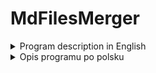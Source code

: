 # MdFilesMerger
<details>
<summary>Program description in English</summary>
Application to merge all .md files in a set directory (and its subdirectories) into one file. 

## Dictionary
1. **Main directory** - catalog in which program will search for .md files to merge. Program will search in this directory and all its subdirectories.
2. **Selected files** - all .md files that was found in main directory (and its subdirectories).
3. **File title** - first line of file that is a header (`# file title`) or next if first line(s) is\are empty.
4. **Merged file** - new file that contains title, table of contents (if you choose it) and content of all selected files. If selected files contain file with the same name (full path) as merged file, its content is not included in this file (old file is deleted and new one is created) and that file will be removed from selected files list during merged file creating. It will also cause recreating of table of contents (if it was selected), so it no longer contains headers associated with file removed from list.

## Program start view
When launched, the program will take you directly to the [main menu view](#main-menu-view), unless default main directory (stored in `MAIN_DIRECTORY_PATH` constant of the `Program` class) does not exist on your computer. In that case you will by asked to enter main directory path first. So first view that you will see, will be the [main directory change view](#main-directory-change-view).

## Main menu view
This is the main view of the program. It contains list of the main functionalities of the program. You will be transferred to it after completing any functionality, unless you exit the entire program.

An example window view:
```
Katalog główny: C:\Users\mielczarek\source\repos\KursZostanProgramistaASPdotNET

-------------------------------------------------------MENU GŁÓWNE------------------------------------------------------


1. Zmień katalog główny
2. Wyświetl listę plików do scalenia
3. Utwórz spis treści
4. Scal pliki

Podaj numer czynności z powyższego menu, którą chcesz wykonać lub wciśnij Esc, aby zakończyć działanie programu:
```

At the top, after colon, you can see the absolute path of currently selected main directory. Then we have the title of the view and a list of the main functionalities of the program. And so:
* If you want to change main directory type **_1_**, and you will be taken to the previous view ([main directory change view](#main-directory-change-view)), to enter the new path.
* If you want to see what files will be used in the merge type **_2_**, and you will be taken to [list of selected files view](#list-of-selected-files-view), to see a list of selected files.
* If you want to place a table of contents at the beginning of the merged file (after the merged file title) type **_3_**, and you will be taken to [table of contents menu view](#table-of-contents-menu-view), to select one of table of contents types.
* If you want to create the merged file type **_4_**, and you will be taken to [the merged file menu view](#merged-file-menu-view) to possibly change the settings of the merged file and create it.
* If you want to close the program press **Esc** button.
* If you enter anything else, an error message will by displayed and you will be asked to choose again, what you want to do.

## Main directory change view
This view will be shown to you in one of the following situations:
1. After starting the program if directory of path stored in `MAIN_DIRECTORY_PATH` `Program` class constant doesn't exists on your computer,
2. If you chose '1' in [main menu view](#main-menu-view).

An example window view:
```
Katalog główny: C:\Users\mielczarek\source\repos\KursZostanProgramistaASPdotNET

-----------------------------------USTAW KATALOG, W KTÓRYM CHCESZ WYSZUKIWAĆ PLIKI .MD----------------------------------


Wprowadź ścieżkę dostępu do katalogu:
```

At the top, after colon, you will see the absolute path of currently selected main directory (unless you are here because of the first situation, than this line will be omitted). Now enter the path of your chosen directory that you want to set as main directory. The path can be absolute or relative to current directory (probably the directory where program is located - presumably MdFilesMerger\bin\Debug\net6.0 subfolder of the project or another directory where the program was executed from). If the entered path exists on your computer you will be taken to the previous view ([main menu view](#main-menu-view)). If the directory of the given path does not exist, an error message will appear and you will be asked to re-enter the path.

## List of selected files view
This view will be shown to you after choosing '2' in the [main menu view](#main-menu-view). As in the previous views, at the top of the widow you can see the absolute path of the curren main directory. Below is a title of the view and a list of selected files. Files are displayed as relative paths to the main directory. Files are sorted alphabetically by name, but if a directory contains several subdirectories that have the same name except of a number at the end, then they are sorted by those numbers in ascending order. The selected files will be added to the merged file in that order. At the bottom is located information, to press Enter to go back to the [main menu](#main-menu-view) or Esc to completely exit the program. So if you want to go back to [main menu](#main-menu-view) press **Enter** (or any other key except Esc). If you press **Esc** the entire program will be closed.

An example window view:
```
Katalog główny: C:\Users\mielczarek\source\repos\KursZostanProgramistaASPdotNET

------------------------------------------------LISTA PLIKÓW DO SCALENIA------------------------------------------------


\README.md
\Tydzien1\Bonus1\BONUS1-TworzenieRepozytoriumGitHub.md
\Tydzien1\Bonus2\BONUS2-PodstawyPracyZGITem.md
\Tydzien1\Lekcja1\LEKCJA1-Powitanie.md
\Tydzien1\Lekcja2\LEKCJA2-PlanGry.md
\Tydzien1\Lekcja3\LEKCJA3-JakStudiowacTenKurs.md
\Tydzien1\Lekcja4\LEKCJA4-CoMusiszUmiecZanimPrzejdziaszDalej.md
\Tydzien1\Lekcja5\LEKCJA5-CzymJestDotNET.md
\Tydzien1\Lekcja6\LEKCJA6-Wymagania-potrzebneOprogramowanie.md
\Tydzien1\Lekcja7\LEKCJA7-TwojPierwszyProgram.md
\Tydzien1\Lekcja8\LEKCJA8-JakPracowacZVisualStudio.md
\Tydzien1\Lekcja9\LEKCJA9-KonwencjePisania.md
\Tydzien1\Lekcja10\LEKCJA10-Kompilator.md
\Tydzien1\Lekcja11\LEKCJA11-Debugowanie.md
\Tydzien1\Lekcja12\LEKCJA12-BledyPoczatkujacych.md
\Tydzien1\Lekcja13\LEKCJA13-PracaDomowa.md
\Tydzien2\Lekcja1\LEKCJA1-Powitanie.md
\Tydzien2\Lekcja2\LEKCJA2-ZmienneIStale.md
\Tydzien2\Lekcja3\LEKCJA3-TypyWartosciowe.md
\Tydzien2\Lekcja4\LEKCJA4-TypyReferencyjne.md
\Tydzien2\Lekcja5\LEKCJA5-Warunki.md
\Tydzien2\Lekcja6\LEKCJA6-Operatory.md
\Tydzien2\Lekcja7\LEKCJA7-OperatoryLogiczne.md
\Tydzien2\Lekcja8\LEKCJA8-Petle.md
\Tydzien2\Lekcja9\LEKCJA9-InstrukcjeSkoku.md
\Tydzien2\Lekcja10\LEKCJA10-Tablice.md
\Tydzien2\Lekcja11\LEKCJA11-Listy.md
\Tydzien2\Lekcja12\LEKCJA12-Enum.md
\Tydzien2\Lekcja13\LEKCJA13-KlasyIObiekty.md
\Tydzien2\Lekcja14\LEKCJA14-Metody.md
\Tydzien2\Lekcja15\LEKCJA15-ParametryMetod.md
\Tydzien2\Lekcja16\LEKCJA16-PolaIWłaściwości.md
\Tydzien2\Lekcja17\LEKCJA17-ZakresyWidoczności.md
\Tydzien2\Lekcja18\LEKCJA18-PiszemyAplikację.md
\Tydzien2\Lekcja19\LEKCJA19-BledyPoczatkujacych.md
\Tydzien2\Lekcja20\LEKCJA20-PracaDomowa.md
\Tydzien3\Lekcja1\LEKCJA1-Powitanie.md
\Tydzien3\Lekcja2\LEKCJA2-Konstruktory.md
\Tydzien3\Lekcja3\LEKCJA3-Przeciazenia.md
\Tydzien3\Lekcja4\LEKCJA4-Dziedziczenie.md
\Tydzien3\Lekcja5\LEKCJA5-Polimorfizm.md
\Tydzien3\Lekcja6\LEKCJA6-Hermetyzacja.md
\Tydzien3\Lekcja7\LEKCJA7-KlasyAbstrakcyjne.md
\Tydzien3\Lekcja8\LEKCJA8-Interfejsy.md
\Tydzien3\Lekcja9\LEKCJA9-TypyGeneryczne.md
\Tydzien3\Lekcja10\LEKCJA10-Refaktoryzacja.md
\Tydzien3\Lekcja11\LEKCJA11-BledyPoczatkujacych.md
\Tydzien3\Lekcja12\LEKCJA12-PracaDomowa.md
\Tydzien4\Lekcja1\LEKCJA1-Powitanie.md
\Tydzien4\Lekcja2\LEKCJA2-ProjektZTestami.md
\Tydzien4\Lekcja3\LEKCJA3-TwojPierwszyTest.md
\Tydzien4\Lekcja4\LEKCJA4-TestyJednostkowe.md
\Tydzien4\Lekcja5\LEKCJA5-Moq.md
\Tydzien4\Lekcja6\LEKCJA6-FluentAssertions.md
\Tydzien4\Lekcja7\LEKCJA7-PokrycieKoduTestami.md
\Tydzien4\Lekcja8\LEKCJA8-TDD.md
\Tydzien4\Lekcja9\LEKCJA9-TestyIntegracyjne.md
\Tydzien4\Lekcja10\LEKCJA10-BledyPoczatkujacych.md
\Tydzien4\Lekcja11\LEKCJA11-PracaDomowa.md
\Tydzien5\Lekcja1\LEKCJA1-Powitanie.md
\Tydzien5\Lekcja2\LEKCJA2-KolekcjeWdotNET.md
\Tydzien5\Lekcja3\LEKCJA3-IQueryableIIEnumerable.md
\Tydzien5\Lekcja4\LEKCJA4-LINQPodstawy.md
\Tydzien5\Lekcja5\LEKCJA5-ManipulacjePlikami.md

Wciśnij Enter aby wrócić do menu głównego lub Esc by zakończyć program.
```

## Table of contents menu view
You will be taken to this view, if you choose '3' in [main menu view](#main-menu-view). As in the previous views, the path to the current main directory is shown at the top. Then after the title you can see the menu. The program will ask you to select the type of table of contents, that you want to add to your merged file. You can choose one of three options:
1. Type **_1_** if you want your table of contents to be plain text, or more specifically a set of appropriate level headers. Selecting this option will take you to [view](#plain-text-table-of-contents-view), which will create such a table of contents and display it.
2. Type **_2_** if you want your table of contents to contain hyperlinks in the file titles headers, instead of plain text. Later, that will allow you to click them and go directly to the fragment of the merged file that contains contents of the corresponding file. Selecting this option will take you to [view](#hyperlinks-table-of-contents-view), which will create and display the text of this type of table of contents.
3. Type **_3_** if you changed your mind and don't want a table of contents in your merged file. Selecting this option will take you to [no table of contents view](#no-table-of-contents-view), where information about the lack of a table of contents will be displayed.

When you select option '1' or '2', the table of content of the selected type (the one that you selected last, if you have visited this view several times) will be added to the merged file, if you create one later.

An example window view:
```
Katalog główny: C:\Users\mielczarek\source\repos\KursZostanProgramistaASPdotNET

---------------------------------------UTWÓRZ SPIS TREŚCI DLA TWORZONEGO PLIKU .MD--------------------------------------


1. Spis treści będący zwykłym tekstem
2. Spis treści złożony z hiperlinków do odpowiednich paragrafów
3. Bez spisu treści

Podaj numer typu wybranego z powyższego menu:
```

If you enter anything else then '1', '2' or '3', an error message will appear and you will be prompted to re-select an option.

### Plain text table of contents view
You will be taken to this view if you choose option '1' in [previous view](#table-of-contents-menu-view). As in the previous views, at the top of the window is the absolute path to the main directory. Below is the text of the table of contents. It will contain second-level header with the title of the table of contents (`## Spis treści`), followed by a list of headers of appropriate level. Each header is either the name of subdirectory (if there is more then one selected file in that subdirectory) or the title of the selected file (if the file has no title, it is replaced by the filename). So first we have the headers with the titles of the files that are placed directly in the main directory, then the name of the subfolder (if there is more then one selected file in this subfolder), the titles of the files that are in this subfolder, and so on.

An example window view:
```
Katalog główny: C:\Users\mielczarek\source\repos\KursZostanProgramistaASPdotNET

---------------------------------------UTWÓRZ SPIS TREŚCI DLA TWORZONEGO PLIKU .MD--------------------------------------


## Spis treści
### Kurs "Zostań programistą ASP.NET" - notatki
### Tydzien1
#### BONUS 1 - Tworzenie Repozytorium GitHub
#### BONUS 2 - Podstawy pracy z GITem
#### LEKCJA 1 - Powitanie
#### LEKCJA 2 - Plan gry
#### LEKCJA 3 - Jak studiować ten kurs
#### LEKCJA 4 - Co musisz umieć zanim przejdziesz dalej
#### LEKCJA 5 - Czym jest .NET
#### LEKCJA 6 - Wymagania (potrzebne oprogramowanie)
#### LEKCJA 7 - Twój pierwszy program
#### LEKCJA 8 - Jak pracować z Visual Studio
#### LEKCJA 9 - Konwencje pisania (Dobre praktyki programowania)
#### LEKCJA 10 - Kompilator
#### LEKCJA 11 - Debugowanie
#### LEKCJA 12 - Błędy początkujących
#### LEKCJA 13 - Praca domowa
### Tydzien2
#### LEKCJA 1 - Powitanie
#### LEKCJA 2 - Zmienne i stałe
#### LEKCJA 3 - Typy wartościowe
#### LEKCJA 4 - Typy referencyjne
#### LEKCJA 5 - Warunki
#### LEKCJA 6 - Operatory
#### LEKCJA 7 - Operatory Logiczne
#### LEKCJA 8 - Pętle
#### LEKCJA 9 - Instrukcje skoku
#### LEKCJA 10 - Tablice
#### LEKCJA 11 - Listy
#### LEKCJA 12 - Enum
#### LEKCJA 13 - Klasy i obiekty
#### LEKCJA 14 - Metody
#### LEKCJA 15 - Parametry metod
#### LEKCJA 16 - Pola i właściwości
#### LEKCJA 17 - Zakresy widoczności
#### LEKCJA 18 - Piszemy aplikację
#### LEKCJA 19 - Błędy początkujących
#### LEKCJA 20 - Praca domowa
### Tydzien3
#### LEKCJA 1 - Powitanie
#### LEKCJA 2 - Konstruktory
#### LEKCJA 3 - Przeciążenia
#### LEKCJA 4 - Dziedziczenie
#### LEKCJA 5 - Polimorfizm
#### LEKCJA 6 - Hermetyzacja
#### LEKCJA 7 - Klasy abstrakcyjne
#### LEKCJA 8 - Interfejsy
#### LEKCJA 9 - Typy generyczne
#### LEKCJA 10 - Refaktoryzacja
#### LEKCJA 11 - Błędy początkujących
#### LEKCJA 12 - Praca domowa
### Tydzien4
#### LEKCJA 1 - Powitanie
#### LEKCJA 2 - Projekt z testami
#### LEKCJA 3 - Twój pierwszy test
#### LEKCJA 4 - Testy jednostkowe
#### LEKCJA 5 - Moq
#### LEKCJA 6 - FluentAssertions
#### LEKCJA 7 - Pokrycie kodu testami
#### LEKCJA 8 - TDD
#### LEKCJA 9 - Testy integracyjne
#### LEKCJA 10 - Błędy początkujących
#### LEKCJA 11 - Praca domowa
### Tydzien5
#### LEKCJA 1 - Powitanie
#### LEKCJA 2 - Kolekcje w .NET
#### LEKCJA 3 - IQueryable i IEnumerable
#### LEKCJA 4 - LINQ podstawy
#### LEKCJA 5 - Manipulacje plikami


Wciśnij Enter aby wrócić do menu głównego lub Esc by zakończyć program.
```

Now, if you want, you can completely close the program by pressing the **Esc** button, or return to the [main menu](#main-menu-view) by pressing **Enter** (or anything other then Esc).

### Hyperlinks table of contents view
You will be taken to this view if you choose option '2' in [table of content menu view](#table-of-contents-menu-view). This view looks the same as [the previous one](#plain-text-table-of-contents-view), except that it displays a different type of table of contents. This type is build according to the same rules as the one above. The only difference is that headers containing the titles (or names) of the selected files are not plain text, but hyperlinks that take the reader to appropriate section of the merged file.

An example window view:
```
Katalog główny: C:\Users\mielczarek\source\repos\KursZostanProgramistaASPdotNET

---------------------------------------UTWÓRZ SPIS TREŚCI DLA TWORZONEGO PLIKU .MD--------------------------------------


## Spis treści
### [Kurs "Zostań programistą ASP.NET" - notatki](#kurs-zostań-programistą-aspnet---notatki-1)
### Tydzien1
#### [BONUS 1 - Tworzenie Repozytorium GitHub](#bonus-1--tworzenie-repozytorium-github-1)
#### [BONUS 2 - Podstawy pracy z GITem](#bonus-2--podstawy-pracy-z-gitem-1)
#### [LEKCJA 1 - Powitanie](#lekcja-1--powitanie-1)
#### [LEKCJA 2 - Plan gry](#lekcja-2--plan-gry-1)
#### [LEKCJA 3 - Jak studiować ten kurs](#lekcja-3--jak-studiować-ten-kurs-1)
#### [LEKCJA 4 - Co musisz umieć zanim przejdziesz dalej](#lekcja-4--co-musisz-umieć-zanim-przejdziesz-dalej-1)
#### [LEKCJA 5 - Czym jest .NET](#lekcja-5--czym-jest-net-1)
#### [LEKCJA 6 - Wymagania (potrzebne oprogramowanie)](#lekcja-6--wymagania-potrzebne-oprogramowanie-1)
#### [LEKCJA 7 - Twój pierwszy program](#lekcja-7--twój-pierwszy-program-1)
#### [LEKCJA 8 - Jak pracować z Visual Studio](#lekcja-8--jak-pracować-z-visual-studio-1)
#### [LEKCJA 9 - Konwencje pisania (Dobre praktyki programowania)](#lekcja-9--konwencje-pisania-dobre-praktyki-programowania-1)
#### [LEKCJA 10 - Kompilator](#lekcja-10--kompilator-1)
#### [LEKCJA 11 - Debugowanie](#lekcja-11--debugowanie-1)
#### [LEKCJA 12 - Błędy początkujących](#lekcja-12--błędy-początkujących-1)
#### [LEKCJA 13 - Praca domowa](#lekcja-13--praca-domowa-1)
### Tydzien2
#### [LEKCJA 1 - Powitanie](#lekcja-1--powitanie-2)
#### [LEKCJA 2 - Zmienne i stałe](#lekcja-2--zmienne-i-stałe-1)
#### [LEKCJA 3 - Typy wartościowe](#lekcja-3--typy-wartościowe-1)
#### [LEKCJA 4 - Typy referencyjne](#lekcja-4--typy-referencyjne-1)
#### [LEKCJA 5 - Warunki](#lekcja-5--warunki-1)
#### [LEKCJA 6 - Operatory](#lekcja-6--operatory-1)
#### [LEKCJA 7 - Operatory Logiczne](#lekcja-7--operatory-logiczne-1)
#### [LEKCJA 8 - Pętle](#lekcja-8--pętle-1)
#### [LEKCJA 9 - Instrukcje skoku](#lekcja-9--instrukcje-skoku-1)
#### [LEKCJA 10 - Tablice](#lekcja-10--tablice-1)
#### [LEKCJA 11 - Listy](#lekcja-11--listy-1)
#### [LEKCJA 12 - Enum](#lekcja-12--enum-1)
#### [LEKCJA 13 - Klasy i obiekty](#lekcja-13--klasy-i-obiekty-1)
#### [LEKCJA 14 - Metody](#lekcja-14--metody-1)
#### [LEKCJA 15 - Parametry metod](#lekcja-15--parametry-metod-1)
#### [LEKCJA 16 - Pola i właściwości](#lekcja-16--pola-i-właściwości-1)
#### [LEKCJA 17 - Zakresy widoczności](#lekcja-17--zakresy-widoczności-1)
#### [LEKCJA 18 - Piszemy aplikację](#lekcja-18--piszemy-aplikację-1)
#### [LEKCJA 19 - Błędy początkujących](#lekcja-19--błędy-początkujących-1)
#### [LEKCJA 20 - Praca domowa](#lekcja-20--praca-domowa-1)
### Tydzien3
#### [LEKCJA 1 - Powitanie](#lekcja-1--powitanie-3)
#### [LEKCJA 2 - Konstruktory](#lekcja-2--konstruktory-1)
#### [LEKCJA 3 - Przeciążenia](#lekcja-3--przeciążenia-1)
#### [LEKCJA 4 - Dziedziczenie](#lekcja-4--dziedziczenie-1)
#### [LEKCJA 5 - Polimorfizm](#lekcja-5--polimorfizm-1)
#### [LEKCJA 6 - Hermetyzacja](#lekcja-6--hermetyzacja-1)
#### [LEKCJA 7 - Klasy abstrakcyjne](#lekcja-7--klasy-abstrakcyjne-1)
#### [LEKCJA 8 - Interfejsy](#lekcja-8--interfejsy-1)
#### [LEKCJA 9 - Typy generyczne](#lekcja-9--typy-generyczne-1)
#### [LEKCJA 10 - Refaktoryzacja](#lekcja-10--refaktoryzacja-1)
#### [LEKCJA 11 - Błędy początkujących](#lekcja-11--błędy-początkujących-1)
#### [LEKCJA 12 - Praca domowa](#lekcja-12--praca-domowa-1)
### Tydzien4
#### [LEKCJA 1 - Powitanie](#lekcja-1--powitanie-4)
#### [LEKCJA 2 - Projekt z testami](#lekcja-2--projekt-z-testami-1)
#### [LEKCJA 3 - Twój pierwszy test](#lekcja-3--twój-pierwszy-test-1)
#### [LEKCJA 4 - Testy jednostkowe](#lekcja-4--testy-jednostkowe-1)
#### [LEKCJA 5 - Moq](#lekcja-5--moq-1)
#### [LEKCJA 6 - FluentAssertions](#lekcja-6--fluentassertions-1)
#### [LEKCJA 7 - Pokrycie kodu testami](#lekcja-7--pokrycie-kodu-testami-1)
#### [LEKCJA 8 - TDD](#lekcja-8--tdd-1)
#### [LEKCJA 9 - Testy integracyjne](#lekcja-9--testy-integracyjne-1)
#### [LEKCJA 10 - Błędy początkujących](#lekcja-10--błędy-początkujących-1)
#### [LEKCJA 11 - Praca domowa](#lekcja-11--praca-domowa-1)
### Tydzien5
#### [LEKCJA 1 - Powitanie](#lekcja-1--powitanie-5)
#### [LEKCJA 2 - Kolekcje w .NET](#lekcja-2--kolekcje-w-net-1)
#### [LEKCJA 3 - IQueryable i IEnumerable](#lekcja-3--iqueryable-i-ienumerable-1)
#### [LEKCJA 4 - LINQ podstawy](#lekcja-4--linq-podstawy-1)
#### [LEKCJA 5 - Manipulacje plikami](#lekcja-5--manipulacje-plikami-1)


Wciśnij Enter aby wrócić do menu głównego lub Esc by zakończyć program.
```
As in [previous view](#plain-text-table-of-contents-view) you can now completely close the program by pressing **Esc** button or return to [main menu](#main-menu-view) by pressing **Enter** button (or anything else other than Esc).

### No table of contents view
You will be taken to this view if you choose option '3' in [table of content menu view](#table-of-contents-menu-view). This view looks the same as the previous two, except, instead of a table of contents, it displays information about the lack of it (`Brak`).

An example window view:
```
Katalog główny: C:\Users\mielczarek\source\repos\KursZostanProgramistaASPdotNET

---------------------------------------UTWÓRZ SPIS TREŚCI DLA TWORZONEGO PLIKU .MD--------------------------------------


Brak

Wciśnij Enter aby wrócić do menu głównego lub Esc by zakończyć program.
```
As in two previous views, you can now completely close the program by pressing **Esc** button or return to [main menu](#main-menu-view) by pressing **Enter** button (or anything else other than Esc).


## Merged file menu view
You will be taken to this view if you choose '4' in the [main menu view](#main-menu-view). Here you will be able to change some settings of the merged file before it is created. As in most views, at the top, you can find the main directory path. Then there is the view title and the currently set merged file settings. You can change three settings for the merged file:
1. the filename of the merged file (the default value is in the `MERGE_FILE_NAME` constant of the `Program` class and is set to `"README.md"`),
2. path of the directory where the merged file will be created (by default it is set to main directory path),
3. the title of the merged file (the default value is in the `MERGED_FILE_TITLE` constant of the `Program` class and is set to `"Kurs \"Zostań programistą ASP.NET\" - notatki"`).

The current values for these settings are after the colons.

Below is a menu to change one of these settings. So if you want to change:
1. the filename of the merged file, type **_1_**, and you will be taken to the [view](#merged-file-rename-view), which will allow you to do it
2. the path of the directory, where the merged file will be created, type **_2_**, and you will be taken to the [view](#merged-file-directory-change-view), which will allow you to do it
3. the title of the merged file, type **_3_**, and you will be taken to the [view](#merged-file-title-change-view), which is responsible for that.

After changing any of these settings, you will return to this view, so don't worry, you can change all the settings that you want.

When all the merged file settings have desired values, press **Enter** to create the merged file. You will be taken to the [merged file creation view](#merged-file-creation-view) and the file will be created in the set directory.

An example window view:
```
Katalog główny: C:\Users\mielczarek\source\repos\KursZostanProgramistaASPdotNET

--------------------------------------------------POŁĄCZ WYBRANE PLIKI--------------------------------------------------


Ustawienia
Nazwa tworzonego pliku: README.md
Położenie pliku: C:\Users\mielczarek\source\repos\KursZostanProgramistaASPdotNET
Tytuł: Kurs "Zostań programistą ASP.NET" - notatki

Zmień ustawienia
1. Zmień nazwę tworzonego pliku
2. Zmień ścieżkę katalogu
3. Zmień nagłówek

Podaj numer ustawienia (1 - 3), które chcesz zmienić lub wciśnij Enter aby połączyć pliki z wybranymi ustawieniami:
```

If you select anything other than one of numbers 1 - 3 or Enter, an error message will be displayed and you will be asked to choose once again, what you want to do.

### Merged file rename view
If you chose '1' in the [previous view](#merged-file-menu-view), you will be taken to this view. As with most views, you will find the path to the main directory at the top. This is followed by the title of the [merged file menu view](#merged-file-menu-view) and the currently selected values of the merged file settings. Here you will be asked to enter the name, you want to give to your merged file. Specify only the name, not the full path. You can include the file extension (.md), but you don't have to. If you don't, it will be added automatically when creating the file.

Example window view:
```
Katalog główny: C:\Users\mielczarek\source\repos\KursZostanProgramistaASPdotNET

--------------------------------------------------POŁĄCZ WYBRANE PLIKI--------------------------------------------------


Ustawienia
Nazwa tworzonego pliku: README.md
Położenie pliku: C:\Users\mielczarek\source\repos\KursZostanProgramistaASPdotNET
Tytuł: Kurs "Zostań programistą ASP.NET" - notatki

Podaj nazwę tworzonego pliku:
```

After entering the name and pressing Enter, the new name of the merged file will be set, and you will return to the [previous view](#merged-file-menu-view).

### Merged file directory change view
If you chose '2' in [merged file menu view](#merged-file-menu-view), you will be taken to this view. This view is built analogously to [the previous one](#merged-file-rename-view). Here you will be asked to enter the path to the directory where you want your merged file to be created. Similar to the [main directory change view](#main-directory-change-view), the path you enter can be absolute or relative to current directory (probably the directory where the program resides - probably subfolder MdFilesMerger\bin\Debug\net6.0 of the project or another directory from which the program was executed). If this folder does not exist, it will be created. If the program cannot create a directory with the given path (and such a directory does not exist yet), an error message will be displayed and you will be asked to re-enter the path.

An example window view:
```
Katalog główny: C:\Users\mielczarek\source\repos\KursZostanProgramistaASPdotNET

--------------------------------------------------POŁĄCZ WYBRANE PLIKI--------------------------------------------------


Ustawienia
Nazwa tworzonego pliku: README.md
Położenie pliku: C:\Users\mielczarek\source\repos\KursZostanProgramistaASPdotNET
Tytuł: Kurs "Zostań programistą ASP.NET" - notatki

Podaj ścieżkę do katalogu, w którym chcesz zapisać plik:
```

After entering a valid directory path and pressing Enter, you will return to the [merged file menu view](#merged-file-menu-view), and the new merged file directory path will be set.

### Merged file title change view
If you chose '3' in the [merged file menu view](#merged-file-menu-view), you will be taken to this view. It is built the same as the previous two. Here you will be asked to enter a title of the merged file.

An example window view:
```
Katalog główny: C:\Users\mielczarek\source\repos\KursZostanProgramistaASPdotNET

--------------------------------------------------POŁĄCZ WYBRANE PLIKI--------------------------------------------------


Ustawienia
Nazwa tworzonego pliku: README.md
Położenie pliku: C:\Users\mielczarek\source\repos\KursZostanProgramistaASPdotNET
Tytuł: Kurs "Zostań programistą ASP.NET" - notatki

Podaj nagłówek (tytuł) tworzonego pliku:
```

After entering desired title of the merged file and pressing Enter, you will be taken back to the [merged file menu view](#merged-file-menu-view), and the new title will be set. If you don't want your merged file to have any title, just press Enter and the title will be set to empty. If the title is empty, the title header won't be included in the merged file.

### Merged file creation view
If you have not selected any option in the [merged file menu view](#merged-file-menu-view), and pressed Enter, you will be taken to this view. As in many other views, you will see the absolute path of the current main directory, at the top of the window. Then you have the title of the [merged file menu view](#merged-file-menu-view), selected merged file settings and an information about the progress of merging. Once the merged file is complete, you will be taken back to the [main menu](#main-menu-view).

An example window view:
```
Katalog główny: C:\Users\mielczarek\source\repos\KursZostanProgramistaASPdotNET

--------------------------------------------------POŁĄCZ WYBRANE PLIKI--------------------------------------------------


Ustawienia
Nazwa tworzonego pliku: README.md
Położenie pliku: C:\Users\mielczarek\source\repos\KursZostanProgramistaASPdotNET
Tytuł: Kurs "Zostań programistą ASP.NET" - notatki

Scalanie plików                                                   55%

```
</details>
<details>
<summary>Opis programu po polsku</summary>
Aplikacja do łączenia wszystkich plików .md w ustawionym katalogu (i jego podkatalogach) w jeden plik.

## Słownik
1. **Katalog główny** - katalog, w którym program będzie szukał plików .md do scalenia. Program przeszuka ten katalog i wszystkie jego podkatalogi.
2. **Wybrane pliki** - wszystkie pliki .md znalezione w katalogu głównym (i jego podkatalogach).
3. **Tytuł pliku** - pierwsza linia pliku będąca nagłówkiem (`# tytuł pliku`) lub następna jeśli pierwsza linia jest pusta (pierwsze linie są puste).
4. **Scalony plik** - nowy plik zawierający tytuł, spis treści (jeśli go wybierzesz) oraz zawartość wszystkich wybranych plików. Jeśli wybrane pliki zawierają plik o takiej samej nazwie (pełna ścieżka) jak scalony plik, jego zawartość nie zostanie uwzględniona w tym pliku (stary plik zostanie usunięty, a nowy zostanie utworzony) i plik ten zostanie usunięty z listy wybranych plików podczas tworzenia scalonego pliku. Spowoduje to również ponowne utworzenie spisu treści (jeśli został wybrany), tak aby nie zawierał on już nagłówków związanych z plikiem usuniętym z listy.

## Widok startowy programu
Po uruchomieniu program, zostaniesz bezpośrednio przeniesiony(a) do [menu głównego](#widok-menu-głównego), chyba że, domyślny katalog główny (którego ścieżkę zapisano w stałej `MAIN_DIRECTORY_PATH` klasy `Program`) nie istnieje na twoim komputerze. Wówczas zostaniesz najpierw poproszony(a) o wybranie katalogu głównego. W tym wypadku, pierwszym widokiem, jaki zobaczysz, będzie [widok zmiany katalogu głównego](#widok-zmiany-katalogu-głównego).

## Widok menu głównego
To jest główny widok programu. Zawiera listę głównych funkcjonalności programu. Zostaniesz do niego przeniesiony(a) po zakończeniu wykonywania dowolnej funkcjonalności, chyba że wyjdziesz z całego programu.

Przykładowy widok okna:
```
Katalog główny: C:\Users\mielczarek\source\repos\KursZostanProgramistaASPdotNET

-------------------------------------------------------MENU GŁÓWNE------------------------------------------------------


1. Zmień katalog główny
2. Wyświetl listę plików do scalenia
3. Utwórz spis treści
4. Scal pliki

Podaj numer czynności z powyższego menu, którą chcesz wykonać lub wciśnij Esc, aby zakończyć działanie programu:
```

Na górze, po dwukropku, widać bezwzględną ścieżkę do aktualnie wybranego katalogu głównego. Następnie mamy tytuł widoku i listę głównych funkcjonalności programu. A więc:
* Jeśli chcesz zmienić katalog główny napisz **_1_**, a zostaniesz przeniesiony(a) do poprzedniego widoku ([widok zmiany katalogu głównego](#widok-zmiany-katalogu-głównego)), aby wprowadzić nową ścieżkę.
* Jeśli chcesz zobaczyć jakie pliki zostaną użyte w scalaniu napisz **_2_**, a zostaniesz przeniesiony(a) do [widoku listy wybranych plików](#widok-listy-wybranych-plików), aby zobaczyć listę wybranych plików.
* Jeśli chcesz umieścić spis treści na początku scalonego pliku (po tytule scalonego pliku) napisz **_3_**, a zostaniesz przeniesiony(a) do [widoku menu spisu treści](#widok-menu-spisu-treści), aby wybrać jeden z typów spisu treści.
* Jeśli chcesz utworzyć scalony plik, wybierz **_4_**, a zostaniesz przeniesiony(a) do [menu scalonego pliku](#widok-menu-scalonego-pliku), aby ewentualnie zmienić ustawienia scalonego pliku i utworzyć go.
* Jeśli chcesz zamknąć program, naciśnij przycisk **Esc**.
* Jeśli wpiszesz cokolwiek innego, wyświetli się komunikat o błędzie i zostaniesz poproszony(a) o ponowne wybranie tego, co chcesz zrobić.

## Widok zmiany katalogu głównego
Ten widok zostanie wyświetlony w jednej z następujących sytuacji:
1. Po uruchomieniu programu, jeśli katalog ścieżki zapisanej w stałej `MAIN_DIRECTORY_PATH` klasy `Program` nie istnieje na twoim komputerze,
2. Jeśli wybrałeś(aś) „1” w [widok menu głównego](#widok-menu-głównego).

Przykładowy widok okna:
```
Katalog główny: C:\Users\mielczarek\source\repos\KursZostanProgramistaASPdotNET

-----------------------------------USTAW KATALOG, W KTÓRYM CHCESZ WYSZUKIWAĆ PLIKI .MD----------------------------------


Wprowadź ścieżkę dostępu do katalogu:
```
Na górze, po dwukropku, zobaczysz bezwzględną ścieżkę do aktualnie wybranego katalogu głównego (jeżeli znalazłeś(łaś) się w tym widoku z powodu pierwszej sytuacji, to ta linia będzie pominięta). Teraz wprowadź ścieżkę wybranego katalogu, który chcesz ustawić jako katalog główny. Ścieżka może być bezwzględna lub względna w stosunku do bieżącego katalogu (prawdopodobnie jest to katalog, w którym znajduje się program - przypuszczalnie podfolder MdFilesMerger\bin\Debug\net6.0 projektu lub inny katalog, z którego program został uruchomiony). Jeśli wprowadzona ścieżka istnieje na Twoim komputerze, zostaniesz przeniesiony(a) do poprzedniego widoku ([widok menu głównego](#widok-menu-głównego)). Jeżeli katalog o podanej ścieżce nie istnieje, pojawi się komunikat o błędzie i zostaniesz poproszony(a) o ponowne wprowadzenie ścieżki.

## Widok listy wybranych plików
Ten widok zostanie wyświetlony po wybraniu opcji „2” w [widoku menu głównego](#widok-menu-głównego). Podobnie jak w poprzednich widokach, na górze okna widoczna jest ścieżka bezwzględna aktualnego katalogu głównego. Poniżej znajduje się tytuł widoku i lista wybranych plików. Pliki są wyświetlane jako ścieżki względne w stosunku do katalogu głównego. Pliki są posortowane alfabetycznie według nazw, ale jeśli katalog zawiera kilka podkatalogów, które mają takie same nazwy poza numerem na końcu, to są one posortowane rosnąco według tych numerów. Wybrane pliki zostaną dodane do scalonego pliku w tej właśnie kolejności. Na dole znajduje się informacja, żeby nacisnąć Enter, aby wrócić do [menu głównego](#widok-menu-głównego) lub Esc, aby całkowicie zakończyć działanie programu. Jeśli więc chcesz wrócić do [menu głównego](#widok-menu-głównego) naciśnij **Enter** (lub dowolny inny klawisz oprócz Esc). Jeśli naciśniesz **Esc**, cały program zostanie zamknięty.

Przykładowy widok okna:
```
Katalog główny: C:\Users\mielczarek\source\repos\KursZostanProgramistaASPdotNET

------------------------------------------------LISTA PLIKÓW DO SCALENIA------------------------------------------------


\README.md
\Tydzien1\Bonus1\BONUS1-TworzenieRepozytoriumGitHub.md
\Tydzien1\Bonus2\BONUS2-PodstawyPracyZGITem.md
\Tydzien1\Lekcja1\LEKCJA1-Powitanie.md
\Tydzien1\Lekcja2\LEKCJA2-PlanGry.md
\Tydzien1\Lekcja3\LEKCJA3-JakStudiowacTenKurs.md
\Tydzien1\Lekcja4\LEKCJA4-CoMusiszUmiecZanimPrzejdziaszDalej.md
\Tydzien1\Lekcja5\LEKCJA5-CzymJestDotNET.md
\Tydzien1\Lekcja6\LEKCJA6-Wymagania-potrzebneOprogramowanie.md
\Tydzien1\Lekcja7\LEKCJA7-TwojPierwszyProgram.md
\Tydzien1\Lekcja8\LEKCJA8-JakPracowacZVisualStudio.md
\Tydzien1\Lekcja9\LEKCJA9-KonwencjePisania.md
\Tydzien1\Lekcja10\LEKCJA10-Kompilator.md
\Tydzien1\Lekcja11\LEKCJA11-Debugowanie.md
\Tydzien1\Lekcja12\LEKCJA12-BledyPoczatkujacych.md
\Tydzien1\Lekcja13\LEKCJA13-PracaDomowa.md
\Tydzien2\Lekcja1\LEKCJA1-Powitanie.md
\Tydzien2\Lekcja2\LEKCJA2-ZmienneIStale.md
\Tydzien2\Lekcja3\LEKCJA3-TypyWartosciowe.md
\Tydzien2\Lekcja4\LEKCJA4-TypyReferencyjne.md
\Tydzien2\Lekcja5\LEKCJA5-Warunki.md
\Tydzien2\Lekcja6\LEKCJA6-Operatory.md
\Tydzien2\Lekcja7\LEKCJA7-OperatoryLogiczne.md
\Tydzien2\Lekcja8\LEKCJA8-Petle.md
\Tydzien2\Lekcja9\LEKCJA9-InstrukcjeSkoku.md
\Tydzien2\Lekcja10\LEKCJA10-Tablice.md
\Tydzien2\Lekcja11\LEKCJA11-Listy.md
\Tydzien2\Lekcja12\LEKCJA12-Enum.md
\Tydzien2\Lekcja13\LEKCJA13-KlasyIObiekty.md
\Tydzien2\Lekcja14\LEKCJA14-Metody.md
\Tydzien2\Lekcja15\LEKCJA15-ParametryMetod.md
\Tydzien2\Lekcja16\LEKCJA16-PolaIWłaściwości.md
\Tydzien2\Lekcja17\LEKCJA17-ZakresyWidoczności.md
\Tydzien2\Lekcja18\LEKCJA18-PiszemyAplikację.md
\Tydzien2\Lekcja19\LEKCJA19-BledyPoczatkujacych.md
\Tydzien2\Lekcja20\LEKCJA20-PracaDomowa.md
\Tydzien3\Lekcja1\LEKCJA1-Powitanie.md
\Tydzien3\Lekcja2\LEKCJA2-Konstruktory.md
\Tydzien3\Lekcja3\LEKCJA3-Przeciazenia.md
\Tydzien3\Lekcja4\LEKCJA4-Dziedziczenie.md
\Tydzien3\Lekcja5\LEKCJA5-Polimorfizm.md
\Tydzien3\Lekcja6\LEKCJA6-Hermetyzacja.md
\Tydzien3\Lekcja7\LEKCJA7-KlasyAbstrakcyjne.md
\Tydzien3\Lekcja8\LEKCJA8-Interfejsy.md
\Tydzien3\Lekcja9\LEKCJA9-TypyGeneryczne.md
\Tydzien3\Lekcja10\LEKCJA10-Refaktoryzacja.md
\Tydzien3\Lekcja11\LEKCJA11-BledyPoczatkujacych.md
\Tydzien3\Lekcja12\LEKCJA12-PracaDomowa.md
\Tydzien4\Lekcja1\LEKCJA1-Powitanie.md
\Tydzien4\Lekcja2\LEKCJA2-ProjektZTestami.md
\Tydzien4\Lekcja3\LEKCJA3-TwojPierwszyTest.md
\Tydzien4\Lekcja4\LEKCJA4-TestyJednostkowe.md
\Tydzien4\Lekcja5\LEKCJA5-Moq.md
\Tydzien4\Lekcja6\LEKCJA6-FluentAssertions.md
\Tydzien4\Lekcja7\LEKCJA7-PokrycieKoduTestami.md
\Tydzien4\Lekcja8\LEKCJA8-TDD.md
\Tydzien4\Lekcja9\LEKCJA9-TestyIntegracyjne.md
\Tydzien4\Lekcja10\LEKCJA10-BledyPoczatkujacych.md
\Tydzien4\Lekcja11\LEKCJA11-PracaDomowa.md
\Tydzien5\Lekcja1\LEKCJA1-Powitanie.md
\Tydzien5\Lekcja2\LEKCJA2-KolekcjeWdotNET.md
\Tydzien5\Lekcja3\LEKCJA3-IQueryableIIEnumerable.md
\Tydzien5\Lekcja4\LEKCJA4-LINQPodstawy.md
\Tydzien5\Lekcja5\LEKCJA5-ManipulacjePlikami.md

Wciśnij Enter aby wrócić do menu głównego lub Esc by zakończyć program.
```


## Widok menu spisu treści
Zostaniesz przeniesiony(a) do tego widoku, jeśli wybierzesz „3” w [widoku menu głównego](#widok-menu-głównego). Podobnie jak w poprzednich widokach, u góry widoczna jest ścieżka do bieżącego katalogu głównego. Następnie po tytule możesz zobaczyć menu. Program poprosi Cię o wybranie typu spisu treści, który chcesz dodać do scalonego pliku. Możesz wybrać jedną z trzech opcji:
1. Napisz **_1_**, jeśli chcesz, aby Twój spis treści był zwykłym tekstem, a dokładniej zestawem nagłówków odpowiedniego poziomu. Wybranie tej opcji przeniesie Cię do [widoku](#widok-spisu-treści-typu-zwykły-tekst), który stworzy taki spis treści i wyświetli jak będzie on wyglądać.
2. Napisz **_2_**, jeśli chcesz, aby Twój spis treści zawierał w nagłówkach tytułów plików, zamiast zwykłego tekstu, hiperłącza, które pozwolą później, po ich kliknięciu, przejść bezpośrednio do fragmentu scalonego pliku zawierającego zawartość odpowiedniego pliku. Wybranie tej opcji przeniesie Cię do [widoku](#widok-spisu-treści-typu-hiperlinki), który stworzy i wyświetli tekst spisu treści tego typu.
3. Napisz **_3_**, jeśli zmieniłeś(łaś) zdanie i nie chcesz umieszczać w swoim scalonym pliku żadnego spisu treści. Wybranie tej opcji przeniesie Cię do [widoku braku spisu treści](#widok-braku-spisu-treści), gdzie zastanie Ci wyświetlona informacja, o braku spisu treści.

Po wybraniu opcji „1” lub „2” spis treści wybranego typu (taki, który ostatnio wybrałeś(aś), jeśli odwiedziłeś(aś) ten widok kilka razy) zostanie dodany do scalonego pliku, jeśli go później utworzysz.

Przykładowy widok okna:
```
Katalog główny: C:\Users\mielczarek\source\repos\KursZostanProgramistaASPdotNET

---------------------------------------UTWÓRZ SPIS TREŚCI DLA TWORZONEGO PLIKU .MD--------------------------------------


1. Spis treści będący zwykłym tekstem
2. Spis treści złożony z hiperlinków do odpowiednich paragrafów
3. Bez spisu treści

Podaj numer typu wybranego z powyższego menu:
```

Jeśli wpiszesz coś innego niż „1”, „2” lub „3”, pojawi się komunikat o błędzie i zostaniesz poproszony(a) o ponowny wybór opcji.

### Widok spisu treści typu zwykły tekst
Zostaniesz przeniesiony(a) do tego widoku, jeśli wybierzesz opcję „1” w [poprzednim widoku](#widok-menu-spisu-treści). Podobnie jak w poprzednich widokach, na górze okna znajduje się ścieżka bezwzględna do głównego katalogu. Poniżej jest tekst spisu treści. Będzie on zawierał nagłówek drugiego poziomu z tytułem spisu treści (`## Spis treści`), po którym następuje lista nagłówków odpowiedniego poziomu. Każdy nagłówek to albo nazwa podkatalogu (jeśli w tym podkatalogu jest więcej niż jeden wybrany plik) albo tytuł wybranego pliku (jeśli plik nie ma tytułu, to jest on zastępowany nazwą pliku). Więc najpierw mamy nagłówki z tytułami plików, które są umieszczone bezpośrednio w katalogu głównym, następnie nazwę podfolderu (jeśli w tym podfolderze jest więcej niż jeden wybrany plik), tytuły plików, które znajdują się w tym podfolderze i tak dalej.

Przykładowy widok okna:
```
Katalog główny: C:\Users\mielczarek\source\repos\KursZostanProgramistaASPdotNET

---------------------------------------UTWÓRZ SPIS TREŚCI DLA TWORZONEGO PLIKU .MD--------------------------------------


## Spis treści
### Kurs "Zostań programistą ASP.NET" - notatki
### Tydzien1
#### BONUS 1 - Tworzenie Repozytorium GitHub
#### BONUS 2 - Podstawy pracy z GITem
#### LEKCJA 1 - Powitanie
#### LEKCJA 2 - Plan gry
#### LEKCJA 3 - Jak studiować ten kurs
#### LEKCJA 4 - Co musisz umieć zanim przejdziesz dalej
#### LEKCJA 5 - Czym jest .NET
#### LEKCJA 6 - Wymagania (potrzebne oprogramowanie)
#### LEKCJA 7 - Twój pierwszy program
#### LEKCJA 8 - Jak pracować z Visual Studio
#### LEKCJA 9 - Konwencje pisania (Dobre praktyki programowania)
#### LEKCJA 10 - Kompilator
#### LEKCJA 11 - Debugowanie
#### LEKCJA 12 - Błędy początkujących
#### LEKCJA 13 - Praca domowa
### Tydzien2
#### LEKCJA 1 - Powitanie
#### LEKCJA 2 - Zmienne i stałe
#### LEKCJA 3 - Typy wartościowe
#### LEKCJA 4 - Typy referencyjne
#### LEKCJA 5 - Warunki
#### LEKCJA 6 - Operatory
#### LEKCJA 7 - Operatory Logiczne
#### LEKCJA 8 - Pętle
#### LEKCJA 9 - Instrukcje skoku
#### LEKCJA 10 - Tablice
#### LEKCJA 11 - Listy
#### LEKCJA 12 - Enum
#### LEKCJA 13 - Klasy i obiekty
#### LEKCJA 14 - Metody
#### LEKCJA 15 - Parametry metod
#### LEKCJA 16 - Pola i właściwości
#### LEKCJA 17 - Zakresy widoczności
#### LEKCJA 18 - Piszemy aplikację
#### LEKCJA 19 - Błędy początkujących
#### LEKCJA 20 - Praca domowa
### Tydzien3
#### LEKCJA 1 - Powitanie
#### LEKCJA 2 - Konstruktory
#### LEKCJA 3 - Przeciążenia
#### LEKCJA 4 - Dziedziczenie
#### LEKCJA 5 - Polimorfizm
#### LEKCJA 6 - Hermetyzacja
#### LEKCJA 7 - Klasy abstrakcyjne
#### LEKCJA 8 - Interfejsy
#### LEKCJA 9 - Typy generyczne
#### LEKCJA 10 - Refaktoryzacja
#### LEKCJA 11 - Błędy początkujących
#### LEKCJA 12 - Praca domowa
### Tydzien4
#### LEKCJA 1 - Powitanie
#### LEKCJA 2 - Projekt z testami
#### LEKCJA 3 - Twój pierwszy test
#### LEKCJA 4 - Testy jednostkowe
#### LEKCJA 5 - Moq
#### LEKCJA 6 - FluentAssertions
#### LEKCJA 7 - Pokrycie kodu testami
#### LEKCJA 8 - TDD
#### LEKCJA 9 - Testy integracyjne
#### LEKCJA 10 - Błędy początkujących
#### LEKCJA 11 - Praca domowa
### Tydzien5
#### LEKCJA 1 - Powitanie
#### LEKCJA 2 - Kolekcje w .NET
#### LEKCJA 3 - IQueryable i IEnumerable
#### LEKCJA 4 - LINQ podstawy
#### LEKCJA 5 - Manipulacje plikami


Wciśnij Enter aby wrócić do menu głównego lub Esc by zakończyć program.
```

Teraz, jeśli chcesz, możesz całkowicie zamknąć program, naciskając przycisk **Esc** lub wrócić do [menu głównego](#widok-menu-głównego) naciskając przycisk **Enter** (lub cokolwiek innego oprócz Esc).

### Widok spisu treści typu hiperlinki
Zostaniesz przeniesiony(a) do tego widoku, jeśli wybierzesz opcję „2” w [widoku menu spisu treści](#widok-menu-spisu-treści). Ten widok wygląda analogicznie do [poprzedniego](#widok-spisu-treści-typu-zwykły-tekst), z tą różnicą, że wyświetla inny typ spisu treści. Ten typ jest budowany według tych samych zasad co powyższy. Jedyną różnicą jest to, że nagłówki zawierające tytuły (lub nazwy) wybranych plików nie są zwykłym tekstem, a hiperłączami przenoszącymi czytelnika do odpowiedniej części scalonego pliku.

Przykładowy widok okna:
```
Katalog główny: C:\Users\mielczarek\source\repos\KursZostanProgramistaASPdotNET

---------------------------------------UTWÓRZ SPIS TREŚCI DLA TWORZONEGO PLIKU .MD--------------------------------------


## Spis treści
### [Kurs "Zostań programistą ASP.NET" - notatki](#kurs-zostań-programistą-aspnet---notatki-1)
### Tydzien1
#### [BONUS 1 - Tworzenie Repozytorium GitHub](#bonus-1--tworzenie-repozytorium-github-1)
#### [BONUS 2 - Podstawy pracy z GITem](#bonus-2--podstawy-pracy-z-gitem-1)
#### [LEKCJA 1 - Powitanie](#lekcja-1--powitanie-1)
#### [LEKCJA 2 - Plan gry](#lekcja-2--plan-gry-1)
#### [LEKCJA 3 - Jak studiować ten kurs](#lekcja-3--jak-studiować-ten-kurs-1)
#### [LEKCJA 4 - Co musisz umieć zanim przejdziesz dalej](#lekcja-4--co-musisz-umieć-zanim-przejdziesz-dalej-1)
#### [LEKCJA 5 - Czym jest .NET](#lekcja-5--czym-jest-net-1)
#### [LEKCJA 6 - Wymagania (potrzebne oprogramowanie)](#lekcja-6--wymagania-potrzebne-oprogramowanie-1)
#### [LEKCJA 7 - Twój pierwszy program](#lekcja-7--twój-pierwszy-program-1)
#### [LEKCJA 8 - Jak pracować z Visual Studio](#lekcja-8--jak-pracować-z-visual-studio-1)
#### [LEKCJA 9 - Konwencje pisania (Dobre praktyki programowania)](#lekcja-9--konwencje-pisania-dobre-praktyki-programowania-1)
#### [LEKCJA 10 - Kompilator](#lekcja-10--kompilator-1)
#### [LEKCJA 11 - Debugowanie](#lekcja-11--debugowanie-1)
#### [LEKCJA 12 - Błędy początkujących](#lekcja-12--błędy-początkujących-1)
#### [LEKCJA 13 - Praca domowa](#lekcja-13--praca-domowa-1)
### Tydzien2
#### [LEKCJA 1 - Powitanie](#lekcja-1--powitanie-2)
#### [LEKCJA 2 - Zmienne i stałe](#lekcja-2--zmienne-i-stałe-1)
#### [LEKCJA 3 - Typy wartościowe](#lekcja-3--typy-wartościowe-1)
#### [LEKCJA 4 - Typy referencyjne](#lekcja-4--typy-referencyjne-1)
#### [LEKCJA 5 - Warunki](#lekcja-5--warunki-1)
#### [LEKCJA 6 - Operatory](#lekcja-6--operatory-1)
#### [LEKCJA 7 - Operatory Logiczne](#lekcja-7--operatory-logiczne-1)
#### [LEKCJA 8 - Pętle](#lekcja-8--pętle-1)
#### [LEKCJA 9 - Instrukcje skoku](#lekcja-9--instrukcje-skoku-1)
#### [LEKCJA 10 - Tablice](#lekcja-10--tablice-1)
#### [LEKCJA 11 - Listy](#lekcja-11--listy-1)
#### [LEKCJA 12 - Enum](#lekcja-12--enum-1)
#### [LEKCJA 13 - Klasy i obiekty](#lekcja-13--klasy-i-obiekty-1)
#### [LEKCJA 14 - Metody](#lekcja-14--metody-1)
#### [LEKCJA 15 - Parametry metod](#lekcja-15--parametry-metod-1)
#### [LEKCJA 16 - Pola i właściwości](#lekcja-16--pola-i-właściwości-1)
#### [LEKCJA 17 - Zakresy widoczności](#lekcja-17--zakresy-widoczności-1)
#### [LEKCJA 18 - Piszemy aplikację](#lekcja-18--piszemy-aplikację-1)
#### [LEKCJA 19 - Błędy początkujących](#lekcja-19--błędy-początkujących-1)
#### [LEKCJA 20 - Praca domowa](#lekcja-20--praca-domowa-1)
### Tydzien3
#### [LEKCJA 1 - Powitanie](#lekcja-1--powitanie-3)
#### [LEKCJA 2 - Konstruktory](#lekcja-2--konstruktory-1)
#### [LEKCJA 3 - Przeciążenia](#lekcja-3--przeciążenia-1)
#### [LEKCJA 4 - Dziedziczenie](#lekcja-4--dziedziczenie-1)
#### [LEKCJA 5 - Polimorfizm](#lekcja-5--polimorfizm-1)
#### [LEKCJA 6 - Hermetyzacja](#lekcja-6--hermetyzacja-1)
#### [LEKCJA 7 - Klasy abstrakcyjne](#lekcja-7--klasy-abstrakcyjne-1)
#### [LEKCJA 8 - Interfejsy](#lekcja-8--interfejsy-1)
#### [LEKCJA 9 - Typy generyczne](#lekcja-9--typy-generyczne-1)
#### [LEKCJA 10 - Refaktoryzacja](#lekcja-10--refaktoryzacja-1)
#### [LEKCJA 11 - Błędy początkujących](#lekcja-11--błędy-początkujących-1)
#### [LEKCJA 12 - Praca domowa](#lekcja-12--praca-domowa-1)
### Tydzien4
#### [LEKCJA 1 - Powitanie](#lekcja-1--powitanie-4)
#### [LEKCJA 2 - Projekt z testami](#lekcja-2--projekt-z-testami-1)
#### [LEKCJA 3 - Twój pierwszy test](#lekcja-3--twój-pierwszy-test-1)
#### [LEKCJA 4 - Testy jednostkowe](#lekcja-4--testy-jednostkowe-1)
#### [LEKCJA 5 - Moq](#lekcja-5--moq-1)
#### [LEKCJA 6 - FluentAssertions](#lekcja-6--fluentassertions-1)
#### [LEKCJA 7 - Pokrycie kodu testami](#lekcja-7--pokrycie-kodu-testami-1)
#### [LEKCJA 8 - TDD](#lekcja-8--tdd-1)
#### [LEKCJA 9 - Testy integracyjne](#lekcja-9--testy-integracyjne-1)
#### [LEKCJA 10 - Błędy początkujących](#lekcja-10--błędy-początkujących-1)
#### [LEKCJA 11 - Praca domowa](#lekcja-11--praca-domowa-1)
### Tydzien5
#### [LEKCJA 1 - Powitanie](#lekcja-1--powitanie-5)
#### [LEKCJA 2 - Kolekcje w .NET](#lekcja-2--kolekcje-w-net-1)
#### [LEKCJA 3 - IQueryable i IEnumerable](#lekcja-3--iqueryable-i-ienumerable-1)
#### [LEKCJA 4 - LINQ podstawy](#lekcja-4--linq-podstawy-1)
#### [LEKCJA 5 - Manipulacje plikami](#lekcja-5--manipulacje-plikami-1)


Wciśnij Enter aby wrócić do menu głównego lub Esc by zakończyć program.
```

Tak jak w [poprzednim widoku](#widok-spisu-treści-typu-zwykły-tekst) możesz teraz całkowicie zamknąć program, naciskając przycisk **Esc** lub wrócić do [menu głównego](#widok-menu-głównego) naciskając przycisk **Enter** (lub cokolwiek innego oprócz Esc).

### Widok braku spisu treści
Zostaniesz przeniesiony(a) do tego widoku, jeśli wybierzesz opcję „3” w [widoku menu spisu treści](#widok-menu-spisu-treści). Ten widok wygląda analogicznie jak dwa poprzednie, z tą różnicą, że zamiast spisu treści, wyświetla informację o jego braku (`Brak`).

Przykładowy widok okna:
```
Katalog główny: C:\Users\mielczarek\source\repos\KursZostanProgramistaASPdotNET

---------------------------------------UTWÓRZ SPIS TREŚCI DLA TWORZONEGO PLIKU .MD--------------------------------------


Brak

Wciśnij Enter aby wrócić do menu głównego lub Esc by zakończyć program.
```

Tak jak w poprzednich dwóch widokach możesz teraz całkowicie zamknąć program, naciskając przycisk **Esc** lub wrócić do [menu głównego](#widok-menu-głównego) naciskając przycisk **Enter** (lub cokolwiek innego oprócz Esc).

## Widok menu scalonego pliku
Zostaniesz przeniesiony(a) do tego widoku, jeśli wybierzesz „4” w [widok menu głównego](#widok-menu-głównego). Tutaj będziesz mógł(mogła) zmienić niektóre ustawienia scalonego pliku przed jego utworzeniem. Tak jak w większości widoków u góry znajduje się ścieżka do katalogu głównego. Następnie jest tytuł widoku i aktualnie wybrane ustawienia scalonego pliku. Możesz zmienić trzy ustawienia dla scalonego pliku:
1. nazwę scalonego pliku (wartość domyślna to stała `MERGE_FILE_NAME` klasy `Program` i jest ona ustawiona na `"README.md"`),
2. ścieżkę katalogu, w którym zostanie utworzony scalony plik (domyślnie ustawiona jest ścieżka do katalogu głównego),
3. tytuł scalonego pliku (wartość domyślna jest w stałej `MERGED_FILE_TITLE` klasy `Program` i jest ustawiona na `"Kurs \"Zostań programistą ASP.NET\" - notatki"`).

Aktualne wartości dla tych ustawień znajdują się po dwukropkach.

Poniżej znajduje się menu umożliwiające zmianę jednego z tych ustawień. Więc jeśli chcesz zmienić:
1. nazwę scalonego pliku napisz **_1_**, a zostaniesz przeniesiony(a) do [widoku](#widok-zmiany-nazwy-scalonego-pliku), który pozwoli to zrobić
2. ścieżkę do katalogu, w którym zostanie utworzony scalony plik, napisz **_2_**, a zostaniesz przeniesiony(a) do [widoku](#widok-zmiany-katalogu-scalonego-pliku), który na to pozwoli
3. tytuł scalonego pliku, napisz **_3_**, a zostaniesz przeniesiony(a) do [widoku](#widok-zmiany-tytułu-scalonego-pliku), który za to odpowiada.

Po zmianie dowolnego z tych ustawień powrócisz do widoku tego menu, więc nie martw się, możesz zmienić wszystkie ustawienia, które chcesz.

Gdy wszystkie ustawienia scalonego pliku mają pożądane wartości, naciśnij **Enter**, aby utworzyć scalony plik. Zostaniesz przeniesiony(a) do [widoku tworzenia scalonego plików](#widok-tworzenia-scalonego-pliku) i plik zostanie wygenerowany i zapisany w ustawionym katalogu.

Przykładowy widok okna:
```
Katalog główny: C:\Users\mielczarek\source\repos\KursZostanProgramistaASPdotNET

--------------------------------------------------POŁĄCZ WYBRANE PLIKI--------------------------------------------------


Ustawienia
Nazwa tworzonego pliku: README.md
Położenie pliku: C:\Users\mielczarek\source\repos\KursZostanProgramistaASPdotNET
Tytuł: Kurs "Zostań programistą ASP.NET" - notatki

Zmień ustawienia
1. Zmień nazwę tworzonego pliku
2. Zmień ścieżkę katalogu
3. Zmień nagłówek

Podaj numer ustawienia (1 - 3), które chcesz zmienić lub wciśnij Enter aby połączyć pliki z wybranymi ustawieniami:
```

Jeśli wybierzesz coś innego niż jedną z cyfr 1 - 3 lub Enter, wyświetli się komunikat o błędzie i zostaniesz poproszony(a) o ponowne wybranie, co chcesz zrobić.

### Widok zmiany nazwy scalonego pliku
Jeśli wybrałeś(aś) „1” w [poprzednim widok](#widok-menu-scalonego-pliku), zostaniesz przeniesiony(a) do tego widoku. Jak w większości widoków, na górze znajdziesz ścieżkę do katalogu głównego. Następnie znajduje się tytuł [widoku menu scalonego pliku](#widok-menu-scalonego-pliku) oraz aktualnie wybrane wartości ustawień scalonego pliku. Tutaj zostaniesz poproszony(a) o podanie nazwy, którą chcesz nadać scalonemu plikowi. Podaj tylko nazwę, a nie pełną ścieżkę. Możesz dołączyć rozszerzenie pliku (.md), ale nie musisz. Jeśli tego nie zrobisz, zostanie ono dodane automatycznie, podczas tworzenia pliku.

Przykładowy widok okna:
```
Katalog główny: C:\Users\mielczarek\source\repos\KursZostanProgramistaASPdotNET

--------------------------------------------------POŁĄCZ WYBRANE PLIKI--------------------------------------------------


Ustawienia
Nazwa tworzonego pliku: README.md
Położenie pliku: C:\Users\mielczarek\source\repos\KursZostanProgramistaASPdotNET
Tytuł: Kurs "Zostań programistą ASP.NET" - notatki

Podaj nazwę tworzonego pliku:
```

Po wprowadzeniu nazwy i naciśnięciu Enter, zostanie ustawiona nowa nazwa scalonego pliku i nastąpi powrót do [poprzedniego widoku](#widok-menu-scalonego-pliku).

### Widok zmiany katalogu scalonego pliku
Jeśli wybierzesz „2” w [widoku menu scalonego pliku](#widok-menu-scalonego-pliku), zostaniesz przeniesiony(a) do tego widoku. Widok ten jest zbudowany analogicznie jak [poprzedni](#widok-zmiany-nazwy-scalonego-pliku). Tutaj zostaniesz poproszony(a) o podanie ścieżki do katalogu, w którym chcesz utworzyć scalony plik. Podobnie jak w [widoku zmiany katalogu głównego](#widok-zmiany-katalogu-głównego), wprowadzona ścieżka może być bezwzględna lub względna w stosunku do bieżącego katalogu (prawdopodobnie katalogu, w którym znajduje się program - prawdopodobnie podfolderu MdFilesMerger\bin\Debug\net6.0 projektu lub innego katalog, z którego wykonywany był program). Jeśli ten folder nie istnieje, zostanie on utworzony. Jeżeli program nie będzie mógł utworzyć katalogu o podanej ścieżce (a taki katalog jeszcze nie istnieje) wyświetli się komunikat o błędzie i zostaniesz poproszony(a) o ponowne wprowadzenie ścieżki.

Przykładowy widok okna:
```
Katalog główny: C:\Users\mielczarek\source\repos\KursZostanProgramistaASPdotNET

--------------------------------------------------POŁĄCZ WYBRANE PLIKI--------------------------------------------------


Ustawienia
Nazwa tworzonego pliku: README.md
Położenie pliku: C:\Users\mielczarek\source\repos\KursZostanProgramistaASPdotNET
Tytuł: Kurs "Zostań programistą ASP.NET" - notatki

Podaj ścieżkę do katalogu, w którym chcesz zapisać plik:
```

Po wprowadzeniu poprawnej ścieżki do katalogu i naciśnięciu Enter, zostaniesz przeniesiony(a) z powrotem do [widok menu scalonego pliku](#widok-menu-scalonego-pliku), a nowa ścieżka do katalogu scalonego pliku zostanie ustawiona.

### Widok zmiany tytułu scalonego pliku
Jeśli wybrałeś(łaś) „3” w [widoku menu scalonego pliku](#widok-menu-scalonego-pliku), zostaniesz przeniesiony(a) do tego widoku. Jest on zbudowany tak samo jak dwa poprzednie. Tutaj zostaniesz poproszony(a) o wprowadzenie tytułu scalonego pliku.

Przykładowy widok okna:
```
Katalog główny: C:\Users\mielczarek\source\repos\KursZostanProgramistaASPdotNET

--------------------------------------------------POŁĄCZ WYBRANE PLIKI--------------------------------------------------


Ustawienia
Nazwa tworzonego pliku: README.md
Położenie pliku: C:\Users\mielczarek\source\repos\KursZostanProgramistaASPdotNET
Tytuł: Kurs "Zostań programistą ASP.NET" - notatki

Podaj nagłówek (tytuł) tworzonego pliku:
```

Po wprowadzeniu tytułu scalonego pliku i naciśnięciu klawisza Enter, zostaniesz przeniesiony(a) z powrotem do [widoku menu scalonego pliku](#widok-menu-scalonego-pliku), a nowy tytuł zostanie ustawiony. Jeśli nie chcesz, aby scalony plik miał jakikolwiek tytuł, po prostu naciśnij Enter, a tytuł będzie pusty. Jeśli tytuł jest pusty, nagłówek tytułu nie zostanie uwzględniony w scalonym pliku.

### Widok tworzenia scalonego pliku
Jeśli nie wybrałeś żadnej opcji w [widoku menu scalonego pliku](#widok-menu-scalonego-pliku), a wcisnąłeś(łaś) Enter, zostaniesz przeniesiony(a) do tego widoku. Podobnie jak w wielu innych widokach, w górnej części okna zobaczysz bezwzględną ścieżkę aktualnego katalogu głównego. Następnie masz tytuł [widoku menu scalonego plików](#widok-menu-scalonego-pliku), wybrane ustawienia scalonego pliku i informację o postępie scalania plików. Po zakończeniu tworzenia scalonego pliku zostaniesz przeniesiony(a) z powrotem do [menu głównego](#widok-menu-głównego).

Przykładowy widok okna:
```
Katalog główny: C:\Users\mielczarek\source\repos\KursZostanProgramistaASPdotNET

--------------------------------------------------POŁĄCZ WYBRANE PLIKI--------------------------------------------------


Ustawienia
Nazwa tworzonego pliku: README.md
Położenie pliku: C:\Users\mielczarek\source\repos\KursZostanProgramistaASPdotNET
Tytuł: Kurs "Zostań programistą ASP.NET" - notatki

Scalanie plików                                                   55%

```
</details>